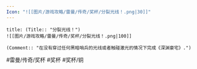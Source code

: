 ```yaml
---
Icon: "![[图片/游戏攻略/雷曼/传奇/奖杯/分裂光线！.png|30]]"
---
```

```ad-common-bronze-trophy
title: (Title:: "分裂光线！")
![[图片/游戏攻略/雷曼/传奇/奖杯/分裂光线！.png|100]]

(Comment:: "在没有穿过任何黑暗哨兵的光线或者触碰激光的情况下完成《深渊豪宅》.")
```

#雷曼/传奇/奖杯 #奖杯 #奖杯/铜
